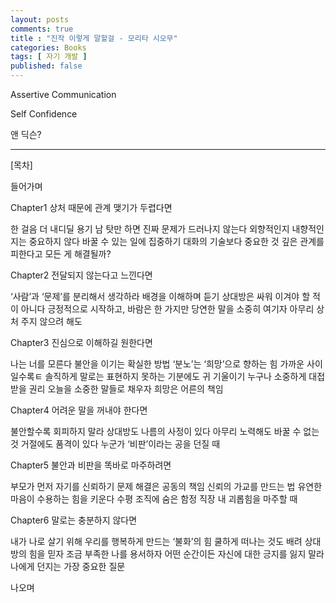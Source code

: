 ```yaml
---
layout: posts
comments: true
title : "진작 이렇게 말할걸 - 모리타 시오무"
categories: Books
tags: [ 자기 개발 ]
published: false
---
```


Assertive Communication

Self Confidence

앤 딕슨?

---

[목차]

들어가며

Chapter1 상처 때문에 관계 맺기가 두렵다면

한 걸음 더 내디딜 용기
남 탓만 하면 진짜 문제가 드러나지 않는다
외향적인지 내향적인지는 중요하지 않다
바꿀 수 있는 일에 집중하기
대화의 기술보다 중요한 것
깊은 관계를 피한다고 모든 게 해결될까?

Chapter2 전달되지 않는다고 느낀다면

‘사람’과 ‘문제’를 분리해서 생각하라
배경을 이해하며 듣기
상대방은 싸워 이겨야 할 적이 아니다
긍정적으로 시작하고, 바람은 한 가지만
당연한 말을 소중히 여기자
아무리 상처 주지 않으려 해도

Chapter3 진심으로 이해하길 원한다면

나는 너를 모른다
불안을 이기는 확실한 방법
‘분노’는 ‘희망’으로 향하는 힘
가까운 사이일수록ㅌ 솔직하게
말로는 표현하지 못하는 기분에도 귀 기울이기
누구나 소중하게 대접받을 권리
오늘을 소중한 말들로 채우자
희망은 어른의 책임

Chapter4 어려운 말을 꺼내야 한다면

불안할수록 회피하지 말라
상대방도 나름의 사정이 있다
아무리 노력해도 바꿀 수 없는 것
거절에도 품격이 있다
누군가 ‘비판’이라는 공을 던질 때

Chapter5 불안과 비판을 똑바로 마주하려면

부모가 먼저 자기를 신뢰하기
문제 해결은 공동의 책임
신뢰의 가교를 만드는 법
유연한 마음이 수용하는 힘을 키운다
수평 조직에 숨은 함정
직장 내 괴롭힘을 마주할 때

Chapter6 말로는 충분하지 않다면

내가 나로 살기 위해
우리를 행복하게 만드는 ‘불화’의 힘
쿨하게 떠나는 것도 배려
상대방의 힘을 믿자
조금 부족한 나를 용서하자
어떤 순간이든 자신에 대한 긍지를 잃지 말라
나에게 던지는 가장 중요한 질문

나오며

